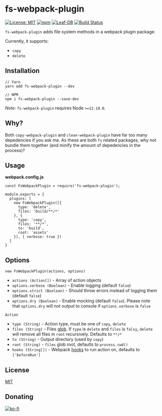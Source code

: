# fs-webpack-plugin

[![License: MIT](https://img.shields.io/badge/License-MIT-blue.svg)](/LICENSE)
[![npm](https://img.shields.io/npm/v/fs-webpack-plugin?label=npm)](https://www.npmjs.com/package/fs-webpack-plugin)
[![Leaf-DB](https://img.shields.io/bundlephobia/minzip/fs-webpack-plugin@latest.svg)](https://bundlephobia.com/result?p=fs-webpack-plugin@latest)
[![Build Status](https://travis-ci.com/chronoDave/fs-webpack-plugin.svg?branch=master)](https://travis-ci.com/chronoDave/fs-webpack-plugin)

`fs-webpack-plugin` adds file system methods in a webpack plugin package.

Currently, it supports:

 - `copy`
 - `delete`

## Installation

```JS
// Yarn
yarn add fs-webpack-plugin --dev

// NPM
npm i fs-webpack-plugin --save-dev
```

_Note_: `fs-webpack-plugin` requires Node `>=12.10.0`.

## Why?

Both `copy-webpack-plugin` and `clean-webpack-plugin` have far too many depedencies if you ask me. As these are both `fs` related packages, why not bundle them together (and minify the amount of depedencies in the process)?

## Usage

<b>webpack.config.js</b>

```JS
const FsWebpackPlugin = require('fs-webpack-plugin');

module.exports = {
  plugins: [
    new FsWebpackPlugin([{
      type: 'delete',
      files: 'build/**/*'
    }, {
      type: 'copy',
      files: '**/*',
      to: 'build',
      root: 'assets'
    }], { verbose: true })
  ]
}
```

## Options

`new FsWebpackPlugin(actions, options)` 

 - `actions (Action[])` - Array of action objects
 - `options.verbose (Boolean)` - Enable logging (default `false`)
 - `options.strict (Boolean)` - Should throw errors instead of logging them (default `false`)
 - `options.dry (Boolean)` - Enable mocking (default `false`). Please note that `options.dry` will not output to console if `options.verbose` is `false`

`Action`

 - `type (String)` - Action type, must be one of `copy`, `delete`
 - `files (String)` - Files [glob](https://en.wikipedia.org/wiki/Glob_(programming)). If `type` is `delete` and `files` is `falsy`, `delete` will remove all files in `root` recursively. Defaults to `**/*`
 - `to (String)` - Output directory (used by `copy`)
 - `root (String)` - `files` glob root, defaults to `process.cwd()`
 - `hooks (String[])` - Webpack [hooks](https://webpack.js.org/api/compiler-hooks/#hooks) to run action on, defaults to `['beforeRun']`


## License

[MIT](./LICENSE)

## Donating

[![ko-fi](https://www.ko-fi.com/img/githubbutton_sm.svg)](https://ko-fi.com/Y8Y41E23T)
